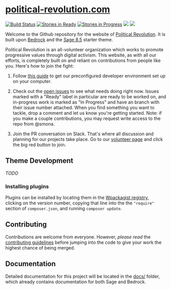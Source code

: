 # [political-revolution.com](https://github.com/politicalrev/wp.thepoliticalrev.org)
[![Build Status](https://travis-ci.org/politicalrev/political-revolution.com.svg?branch=master)](https://travis-ci.org/politicalrev/political-revolution.com) [![Stories in Ready](https://badge.waffle.io/politicalrev/political-revolution.com.png?label=ready&title=Ready)](http://waffle.io/politicalrev/political-revolution.com) [![Stories in Progress](https://badge.waffle.io/politicalrev/political-revolution.com.svg?label=In%20Progress&title=In%20Progress)](http://waffle.io/politicalrev/political-revolution.com)  <a href="https://codeclimate.com/repos/5891533788d1c10075005e38/feed"><img src="https://codeclimate.com/repos/5891533788d1c10075005e38/badges/18e14d6d31942441cd4c/gpa.svg" /></a>  <a href="https://codeclimate.com/repos/5891533788d1c10075005e38/feed"><img src="https://codeclimate.com/repos/5891533788d1c10075005e38/badges/18e14d6d31942441cd4c/issue_count.svg" /></a>

Welcome to the Github repository for the website of [Political Revolution](https://political-revolution.com/about). It is built upon [Bedrock](https://roots.io/bedrock/) and the [Sage 8.5](https://github.com/roots/sage/releases/latest) starter theme.

Political Revolution is an all-volunteer organization which works to promote progressive values through digital activism. This website, as with all our efforts, is completely built on and reliant on contributions from people like you. Here's how to join the fight:

1. Follow [this guide](https://github.com/politicalrev/political-revolution.com/blob/master/docs/INSTALLATION.md) to get our preconfigured developer environment set up on your computer.

2. Check out the [open issues](https://github.com/politicalrev/political-revolution.com/issues) to see what needs doing right now. Issues marked with a "Ready" label in particular are ready to be worked on, and in-progress work is marked as "In Progress" and have an branch with their issue number attached. When you find something you want to tackle, drop a comment and let us know you're getting started. Note: if you make a couple contributions, you may request write access to the repo from @smona.

3. Join the PR conversation on Slack. That's where all discussion and planning for our projects take place. Go to our [volunteer page](https://political-revolution.com/volunteer/) and click the big red button to join.


## Theme Development

*TODO*

### Installing plugins

Plugins can be installed by locating them in the [Wpackagist registry](https://wpackagist.org), clicking on the version number, copying that line into the the `"require"` section of `composer.json`, and running `composer update`.

## Contributing

Contributions are welcome from everyone. However, *please read* the [contributing guidelines](https://github.com/politicalrev/wp.thepoliticalrev.org/blob/master/CONTRIBUTING.md) before
jumping into the code to give your work the highest chance of being merged.

## Documentation

Detailed documentation for this project will be located in the [docs/](https://github.com/politicalrev/wp.thepoliticalrev.org/tree/master/docs) folder, which already contains documentation for both Sage and Bedrock.
